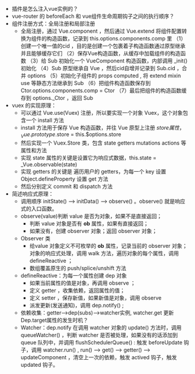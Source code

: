 + 插件是怎么注入vue实例的？
+ vue-router 的 beforeEach 和 vue组件生命周期钩子之间的执行顺序？
+ 组件注册方式：全局注册和局部注册
  + 全局注册，通过 Vue.component ，然后通过 Vue.extend 将组件配置转换为组件的构造函数，记录到 this.options.components.comp 里
（1）创建一个唯一值的cid ，目的是创建一个包裹着子构造函数通过原型继承并且能够缓存它们
（2）保存Vue构造函数，从缓存中加载组件的构造函数
（3）给 Sub 初始化一个 VueComponent 构造函数，内部调用 _init() 初始化
（4）Sub 原型继承自 Vue ，然后cid自增并记录到 Sub.cid ，合并 options
（5）初始化子组件的 props computed , 将 extend mixin use 等静态方法继承到 Sub
（6）把组件构造函数保存到 Ctor.options.components.comp = Ctor
（7）最后把组件的构造函数缓存到 options._Ctor ，返回 Sub
+ vuex 的实现原理：
  + 可以通过 Vue.use(Vuex) 注册，所以要实现一个对象 Vuex，这个对象包含一个 install 方法
  + install 方法用于保存 Vue 构造函数，并往 Vue 原型上注册 $store 属性，_Vue.prototype.$store = this.$options.store
  + 然后实现一个 Vuex.Store 类，包含 state getters mutations actions 等属性和方法
  + 实现 state 属性的关键是设置它为响应式数据，this.state = _Vue.observable(state)
  + 实现 getters 的关键是 遍历用户的 getters，为每一个 key 设置 Object.defineProperty 设置 get 方法
  + 然后分别定义 commit 和 dispatch 方法
+ 简述响应式原理：
  + 调用顺序 initState() --> initData() --> observe() 。observe() 就是响应式的入口函数。
  + observe(value)判断 value 是否为对象，如果不是直接返回；
    + 判断 value 对象是否有 __ob__ 属性，如果有直接返回；
    + 如果没有，创建 observer 对象；返回 observer 对象；
  + Observer 类
    + 给value 对象定义不可枚举的 __ob__ 属性，记录当前的 observer 对象；对象的响应式处理，调用 walk 方法，遍历对象的每个属性，调用 defineReactive ；
    + 数组覆盖原生的 push/splice/unshift 方法
  + defineReactive：为每一个属性创建 dep 对象
    + 如果当前属性的值是对象，再调用 observe ；
    + 定义 getter ，收集依赖，返回属性的值；
    + 定义 setter ，保存新值，如果新值是对象，调用 observe
    + 派发更新(发送通知)，调用 dep.notify() ;
  + 依赖收集：getter-->dep(subs)-->watcher实例, watcher.get 更新 Dep.target属性的发生时机？
  + Watcher：dep.notify 在调用 watcher 对象的 update() 方法时，调用 queueWatcher() ，判断 watcher 是否被处理，如果没有的话添加到 queue 队列中，并调用 flushSchedulerQueue() : 触发 beforeUpdate 钩子，调用 watcher.run() , run() --> get() --> getter() --> updateComponent ，清空上一次的依赖，触发 actived 钩子，触发 updated 钩子。

